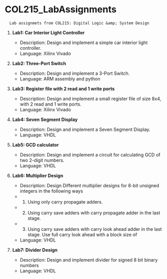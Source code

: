 # COL215_LabAssignments
      Lab assignmets from COL215: Digital Logic &amp; System Design



1. **Lab1: Car Interior	Light	Controller** 
    * Description: Design and implement	a	simple car interior light controller.
    * Language: Xilinx Vivado

2. **Lab2: Three-Port Switch**
    * Description: Design and implement a 3-Port Switch.
    * Language: ARM assembly and python

3. **Lab3: Register file with 2 read and 1 write ports**
    * Description: Design and implement a small register file of size 8x4, with 2 read and 1 write ports.
    * Language: Xilinx Vivado

4. **Lab4: Seven Segment Display**
    * Description: Design and implement a Seven Segment Display.
    * Language: VHDL

5. **Lab5: GCD calculator**
    * Description: Design and implement a circuit for calculating GCD of two 2-digit numbers.
    * Language: VHDL

6. **Lab6: Multiplier Design**
    * Description: Design Different multiplier designs for 8-bit unsigned integers in the following ways
    * 1. Using only carry propagate adders.
    * 2. Using carry save adders with carry propagate adder in the last stage.
    * 3. Using carry save adders with carry look ahead adder in the last stage. Use full carry look ahead with a block size of 
    * Language: VHDL

7. **Lab7: Divider Design**
    * Description: Design and implement divider for signed 8 bit binary numbers
    * Language: VHDL
